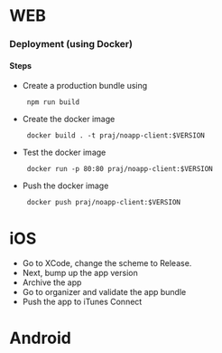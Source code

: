 # WEB


### Deployment (using Docker)

#### Steps

 - Create a production bundle using 
    
        npm run build

 - Create the docker image

        docker build . -t praj/noapp-client:$VERSION

 - Test the docker image

        docker run -p 80:80 praj/noapp-client:$VERSION

 - Push the docker image

        docker push praj/noapp-client:$VERSION

# iOS

- Go to XCode, change the scheme to Release.
- Next, bump up the app version
- Archive the app
- Go to organizer and validate the app bundle
- Push the app to iTunes Connect


# Android
